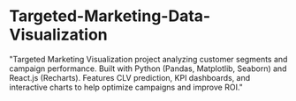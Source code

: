 # Targeted-Marketing-Data-Visualization
"Targeted Marketing Visualization project analyzing customer segments and campaign performance. Built with Python (Pandas, Matplotlib, Seaborn) and React.js (Recharts). Features CLV prediction, KPI dashboards, and interactive charts to help optimize campaigns and improve ROI."
